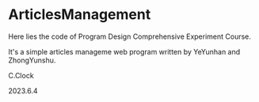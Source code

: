 # ArticlesManagement


Here lies the code of Program Design Comprehensive Experiment Course. 

It's a simple articles manageme web program written by YeYunhan and ZhongYunshu. 











C.Clock

2023.6.4
